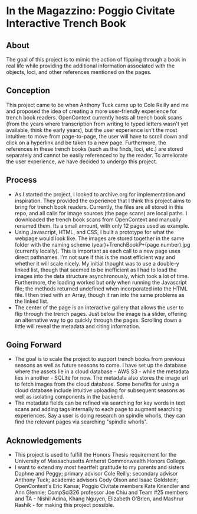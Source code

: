 # In the Magazzino: Poggio Civitate Interactive Trench Book 

## About
The goal of this project is to mimic the action of flipping through a book in real life while providing the additional information associated with the objects, loci, and other references mentioned on the pages.

## Conception
This project came to be when Anthony Tuck came up to Cole Reilly and me and proposed the idea of creating a more user-friendly experience for trench book readers. OpenContext currently hosts all trench book scans (from the years where transcription from writing to typed letters wasn't yet available, think the early years), but the user experience isn't the most intuitive: to move from page-to-page, the user will have to scroll down and click on a hyperlink and be taken to a new page. Furthermore, the references in these trench books (such as the finds, loci, etc.) are stored separately and cannot be easily referenced to by the reader. To ameliorate the user experience, we have decided to undergo this project.

## Process
- As I started the project, I looked to archive.org for implementation and inspiration. They provided the experience that I think this project aims to bring for trench book readers. Currently, the files are all stored in this repo, and all calls for image sources (the page scans) are local paths. I downloaded the trench book scans from OpenContext and manually renamed them. Its a small amount, with only 12 pages used as example.
- Using Javascript, HTML, and CSS, I built a prototype for what the webpage would look like. The images are stored together in the same folder with the naming scheme (year)+TrenchBookP+(page number).jpg (currently locally). This is important as each call to a new page uses direct pathnames. I’m not sure if this is the most efficient way and whether it will scale nicely. My initial thought was to use a double-y linked list, though that seemed to be inefficient as I had to load the images into the data structure asynchronously, which took a lot of time. Furthermore, the loading worked but only when running the Javascript file; the methods returned undefined when incorporated into the HTML file. I then tried with an Array, though it ran into the same problems as the linked list. 
- The center of the page is an interactive gallery that allows the user to flip through the trench pages. Just below the image is a slider, offering an alternative way to go quickly through the pages. Scrolling down a little will reveal the metadata and citing information. 

## Going Forward
- The goal is to scale the project to support trench books from previous seasons as well as future seasons to come. I have set up the database where the assets lie in a cloud database - AWS S3 - while the metadata lies in another - SQLite for now. The metadata also stores the image url to fetch images from the cloud database. Some   benefits for using a cloud database include intuitive uploading for subsequent seasons as well as isolating components in the backend.
- The metadata fields can be refined via searching for key words in text scans and adding tags internally to each page to augment searching experiences. Say a user is doing research on spindle whorls, they can find the relevant pages via searching "spindle whorls". 

## Acknowledgements
- This project is used to fulfill the Honors Thesis requirement for the University of Massachusetts Amherst Commonwealth Honors College.
- I want to extend my most heartfelt gratitude to my parents and sisters Daphne and Peggy; primary advisor Cole Reilly; secondary advisor Anthony Tuck; academic advisors Cody Olson and Isaac Goldstein; OpenContext's Eric Kansa; Poggio Civitate members Kate Kriendler and Ann Glennie; CompSci326 professor Joe Chiu and Team #25 members and TA - Nishil Adina, Khang Nguyen, Elizabeth O'Brien, and Mashrur Rashik - for making this project possible.
